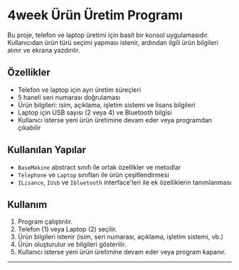 # 4week Ürün Üretim Programı

Bu proje, telefon ve laptop üretimi için basit bir konsol uygulamasıdır.  
Kullanıcıdan ürün türü seçimi yapması istenir, ardından ilgili ürün bilgileri alınır ve ekrana yazdırılır.

## Özellikler

- Telefon ve laptop için ayrı üretim süreçleri  
- 5 haneli seri numarası doğrulaması  
- Ürün bilgileri: isim, açıklama, işletim sistemi ve lisans bilgileri  
- Laptop için USB sayısı (2 veya 4) ve Bluetooth bilgisi  
- Kullanıcı isterse yeni ürün üretimine devam eder veya programdan çıkabilir  

## Kullanılan Yapılar

- `BaseMakine` abstract sınıfı ile ortak özellikler ve metodlar  
- `Telephone` ve `Laptop` sınıfları ile ürün çeşitlendirmesi  
- `ILisance`, `IUsb` ve `Ibluetooth` interface'leri ile ek özelliklerin tanımlanması  

## Kullanım

1. Program çalıştırılır.  
2. Telefon (1) veya Laptop (2) seçilir.  
3. Ürün bilgileri istenir (isim, seri numarası, açıklama, işletim sistemi, vb.)  
4. Ürün oluşturulur ve bilgileri gösterilir.  
5. Kullanıcı isterse yeni ürün üretimine devam eder veya program kapanır.

---

